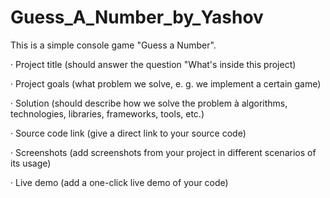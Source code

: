 # Guess_A_Number_by_Yashov
This is a simple console game "Guess a Number".

· Project title (should answer the question "What's inside this project)

· Project goals (what problem we solve, e. g. we implement a certain game)

· Solution (should describe how we solve the problem à algorithms, technologies, libraries, frameworks, tools, etc.)

· Source code link (give a direct link to your source code)

· Screenshots (add screenshots from your project in different scenarios of its usage)

· Live demo (add a one-click live demo of your code)
